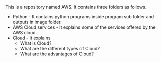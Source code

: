 This is a repository named AWS. It contains three folders as follows.

- Python - It contains python programs inside program sub folder and outputs in image folder.
- AWS Cloud services - It explains some of the services offered by the AWS cloud.
- Cloud - It explains 
  * What is Cloud?
  * What are the different types of Cloud?
  * What are the advantages of Cloud?
